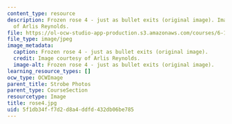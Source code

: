 ```yaml
---
content_type: resource
description: Frozen rose 4 - just as bullet exits (original image). Image courtesy
  of Arlis Reynolds.
file: https://ol-ocw-studio-app-production.s3.amazonaws.com/courses/6-163-strobe-project-laboratory-fall-2005/5f1db34ff7d2d8a4ddfd432db06be785_rose4.jpg
file_type: image/jpeg
image_metadata:
  caption: Frozen rose 4 - just as bullet exits (original image).
  credit: Image courtesy of Arlis Reynolds.
  image-alt: Frozen rose 4 - just as bullet exits (original image).
learning_resource_types: []
ocw_type: OCWImage
parent_title: Strobe Photos
parent_type: CourseSection
resourcetype: Image
title: rose4.jpg
uid: 5f1db34f-f7d2-d8a4-ddfd-432db06be785
---
```

